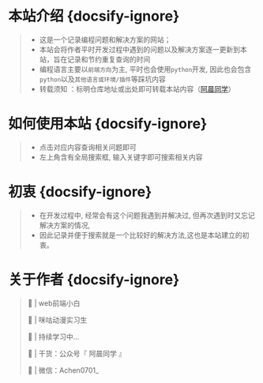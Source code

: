 # 本站介绍 {docsify-ignore}
> - 这是一个记录编程问题和解决方案的网站；
> - 本站会将作者平时开发过程中遇到的问题以及解决方案逐一更新到本站，旨在记录和节约重复查询的时间
> - 编程语言主要以`前端方向`为主, 平时也会使用`python`开发, 因此也会包含`python`以及`其他语言或环境/插件`等踩坑内容
> - 转载须知 ：标明仓库地址或出处即可转载本站内容（[阿晨同学](https://github.com/achen-11)）

# 如何使用本站 {docsify-ignore}
> - 点击对应内容查询相关问题即可
> - 左上角含有全局搜索框, 输入关键字即可搜索相关内容

# 初衷 {docsify-ignore}
> - 在开发过程中, 经常会有这个问题我遇到并解决过, 但再次遇到时又忘记解决方案的情况,
> - 因此记录并便于搜索就是一个比较好的解决方法,这也是本站建立的初衷。

# 关于作者 {docsify-ignore}
> 🔧 | web前端小白
> 
> 🐌 | 咪咕动漫实习生
> 
> 🚀 | 持续学习中...
> 
> 🧔 | 干货：公众号『 阿晨同学 』
> 
> 🚩 | 微信：Achen0701_